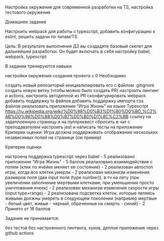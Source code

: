 Настройка окружения для современной разработки на TS, настройка тестового окружения 

Домашнее задание

Настроить webpack для работы с typescript, добавить конфигурацию к eslint, решить задачи по типам/TS

Цель:
В результате выполнения ДЗ вы создадите базовый скелет для дальнейшей разработки. Он будет включать в себя настройку babel, webpack, typescript

В задании тренируются навыки

настройки окружения
создания проекта с 0
Необходимо

создать новый репозиторий
инициализировать его с файлом .gitignore
создать новую ветку (чтобы можно было создать PR)
настроить линтинг и actions, настроить автодеплой из PR
сконфигурировать webpack
добавить поддержку ts файлов
добавить поддержку импорта css файлов
реализовать приложение "Игра Жизнь" на языке Typescript https://ru.wikipedia.org/wiki/%D0%98%D0%B3%D1%80%D0%B0_%C2%AB%D0%96%D0%B8%D0%B7%D0%BD%D1%8C%C2%BB
ссылку на задеплоенную страницу и на пуллреквест сбросить в чат с преподавателем
настроить jest и написать тесты на приложение
Критерии оценки:
Игра должна поддерживать отображение нескольких независимых полей на странице (см пример)

Критерии оценки

настроена поддержка typescript через babel - 5
реализовано приложение "Игра Жизнь" - 5 баллов
реализовано взаимодействие с полем (клик по ячейке меняет ее состояние) - 2
реализован автостоп игры, когда все клетки умерли - 2
реализован механизм изменения размеров поля (два input поля (type number)), в тч на лету (при увеличении заполнение мертвыми клетками, при уменьшении просто уничтожения ячеек) - 2
реализован механизм изменения скорости игры (input type=range) - 2
реализована подсветка клеток, которые являясь живыми должны умереть в следующем поколении (например мертвые - белый цвет, живые - черный, обреченные на смерть - синий) - 2
Принято от 16 баллов

Задание не принимается:

без тестов
без настроенного линтинга, хуков, деплоя приложения через github actions